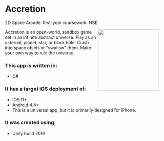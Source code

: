 # Accretion
2D Space Arcade. first-year coursework. HSE.

<img align="right" width="200" height="200" src="https://sun9-11.userapi.com/XzDQyr5dB3AnGnhObvMa3CxVJZ8SuyE72J7w_w/AZIM4TiV2HA.jpg">
Accretion is an open-world, sandbox game set in an infinite abstract universe. Play as an asteroid, planet, star, or black hole. Crash into space objets or "swallow" them. Make your own way to rule the universe. 
	
### This app is written in:
* C#
	
### It has a target iOS deployment of:
* iOS 11+
* Android 4.4+
* This is a universal app, but it is primarily designed for iPhone.
	
### It was created using:
* Unity build 2019
	
